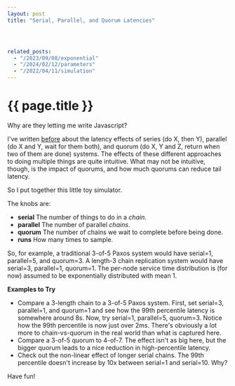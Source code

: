 ```yaml
---
layout: post
title: "Serial, Parallel, and Quorum Latencies"




related_posts:
  - "/2023/09/08/exponential"
  - "/2024/02/12/parameters"
  - "/2022/04/11/simulation"
---
```

{{ page.title }}
================

<p class="meta">Why are they letting me write Javascript?</p>

I've written [before](https://brooker.co.za/blog/2021/04/19/latency.html) about the latency effects of series (do X, then Y), parallel (do X and Y, wait for them both), and quorum (do X, Y and Z, return when two of them are done) systems. The effects of these different approaches to doing multiple things are quite intuitive. What may not be intuitive, though, is the impact of quorums, and how much quorums can reduce tail latency.

So I put together this little toy simulator.

The knobs are:

 - **serial** The number of things to do in a *chain*.
 - **parallel** The number of parallel *chains*.
 - **quorum** The number of chains we wait to complete before being done.
 - **runs** How many times to sample.

 So, for example, a traditional 3-of-5 Paxos system would have serial=1, parallel=5, and quorum=3. A length-3 chain replication system would have serial=3, parallel=1, quorum=1. The per-node service time distribution is (for now) assumed to be exponentially distributed with mean 1.

 <div id="vis"></div>

<script src="https://cdn.jsdelivr.net/npm/vega@5"></script>
<script src="https://cdn.jsdelivr.net/npm/vega-lite@4"></script>
<script src="https://cdn.jsdelivr.net/npm/vega-embed@6"></script>

<script type="text/javascript">
  // Generate `n` samples, exponentially distributed with `lambda = 1.0` (i.e. a mean of 1)
  function samples(n) {
    let data = [];
    for (let i = 0; i < n; i++) {
      data.push(-Math.log(Math.random()));
    }
    return data;
  }

  function makeSerial(n, serial) {
    let totals = [];
    for (let i = 0; i < n; i++) {
      let sample = samples(serial).reduce((a, b) => a + b, 0);
      totals.push(sample);
    }
    return totals;
  }

  function simulate(n, serial, parallel, quorum) {
    let results = [];
    for (let i = 0; i < n; i++) {
      // Each sample starts with `parallel` serial chains, each of length `serial`
      let serial_samples = makeSerial(parallel, serial);
      // Then we sort them, and take the highest `quorum`
      let sorted_samples = serial_samples.sort().slice(0, quorum);
      // And the result is the longest remaining sample
      results.push(sorted_samples[sorted_samples.length - 1]);
    }
    return results;
  }

  function arrayToData(arr) {
    return arr.map(function(v) { return {"u": v }; });
  }

  function updateView(view) {
    let new_data = simulate(view.signal('runs'), view.signal('serial'), view.signal('parallel'), view.signal('quorum'));
    view.change('points', vega.changeset().remove(vega.truthy).insert(arrayToData(new_data))).runAsync();
  }

  var spec = "https://brooker.co.za/blog/resources/simulation_vega_lite_spec.json";
  vegaEmbed('#vis', spec).then(function(result) {
    updateView(result.view);
    result.view.addSignalListener('serial', function(name, value) {
      updateView(result.view);
    });
    result.view.addSignalListener('parallel', function(name, value) {
      updateView(result.view);
    });
    result.view.addSignalListener('quorum', function(name, value) {
      updateView(result.view);
    });
    result.view.addSignalListener('runs', function(name, value) {
      updateView(result.view);
    });
  }).catch(console.error);
</script>

**Examples to Try**

 - Compare a 3-length chain to a 3-of-5 Paxos system. First, set serial=3, parallel=1, and quorum=1 and see how the 99th percentile latency is somewhere around 8s. Now, try serial=1, parallel=5, quorum=3. Notice how the 99th percentile is now just over 2ms. There's obviously a lot more to chain-vs-quorum in the real world than what is captured here.
 - Compare a 3-of-5 quorum to 4-of-7. The effect isn't as big here, but the bigger quorum leads to a nice reduction in high-percentile latency.
 - Check out the non-linear effect of longer serial chains. The 99th percentile doesn't increase by 10x between serial=1 and serial=10. Why?
 
 Have fun!